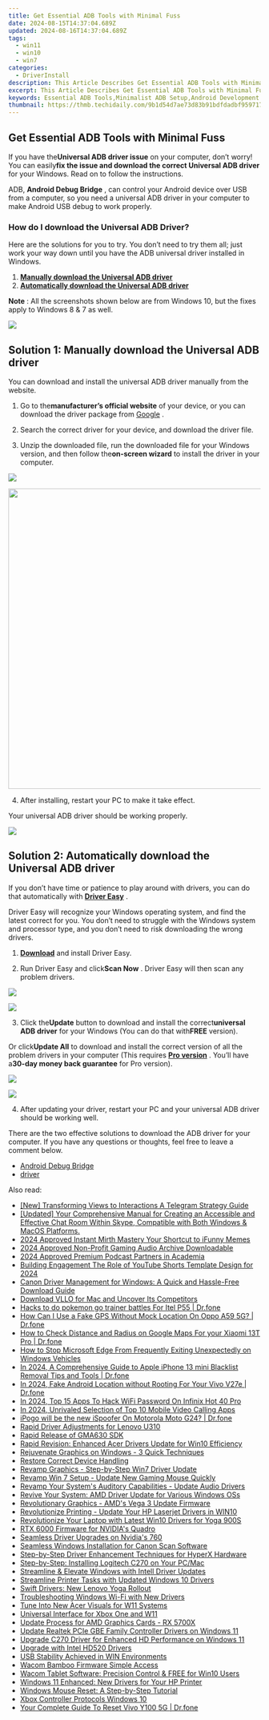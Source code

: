 ```yaml
---
title: Get Essential ADB Tools with Minimal Fuss
date: 2024-08-15T14:37:04.689Z
updated: 2024-08-16T14:37:04.689Z
tags:
  - win11
  - win10
  - win7
categories:
  - DriverInstall
description: This Article Describes Get Essential ADB Tools with Minimal Fuss
excerpt: This Article Describes Get Essential ADB Tools with Minimal Fuss
keywords: Essential ADB Tools,Minimalist ADB Setup,Android Development Efficiency,ADB Utilities Guide,Easy-to-Use Android Tools,Streamlined ADB Integration,Advanced Development Tools
thumbnail: https://thmb.techidaily.com/9b1d54d7ae73d83b91bdfdadbf959717f77a8b021abfc1f3482b428b18a9e6d1.jpg
---
```


## Get Essential ADB Tools with Minimal Fuss

 If you have the**Universal ADB driver issue** on your computer, don’t worry! You can easily**fix the issue and download the correct Universal ADB driver** for your Windows. Read on to follow the instructions.

 ADB, **Android Debug Bridge** , can control your Android device over USB from a computer, so you need a universal ADB driver in your computer to make Android USB debug to work properly.

### How do I download the Universal ADB Driver?

 Here are the solutions for you to try. You don’t need to try them all; just work your way down until you have the ADB universal driver installed in Windows.

1. [**Manually download the Universal ADB driver**](#Solution1)
2. [**Automatically download the Universal ADB driver**](#Solution2)

**Note** : All the screenshots shown below are from Windows 10, but the fixes apply to Windows 8 & 7 as well.

<!-- affiliate ads begin -->
<a href="https://secure.2checkout.com/order/checkout.php?PRODS=37100474&QTY=1&AFFILIATE=108875&CART=1"><img src="https://awario.com/images/pages/index/img-platform-ui-1280@1x.avif" border="0"></a>
<!-- affiliate ads end -->
## **Solution 1: Manually download the Universal ADB driver**

 You can download and install the universal ADB driver manually from the website.

 1) Go to the**manufacturer’s official website** of your device, or you can download the driver package from [Google](https://developer.android.com/studio/run/win-usb.html) .

 2) Search the correct driver for your device, and download the driver file.

 3) Unzip the downloaded file, run the downloaded file for your Windows version, and then follow the**on-screen wizard** to install the driver in your computer.

![](https://images.drivereasy.com/wp-content/uploads/2018/03/img_5aab893956687.png)
<!-- affiliate ads begin -->
<a href="https://appsumo.8odi.net/c/5597632/2082526/7443" target="_top" id="2082526"><img src="//a.impactradius-go.com/display-ad/7443-2082526" border="0" alt="" width="1200" height="600"/></a><img height="0" width="0" src="https://appsumo.8odi.net/i/5597632/2082526/7443" style="position:absolute;visibility:hidden;" border="0" />
<!-- affiliate ads end -->

4) After installing, restart your PC to make it take effect.

Your universal ADB driver should be working properly.

<!-- affiliate ads begin -->
<a href="https://estore.winxdvd.com/order/checkout.php?PRODS=12653808&QTY=1&AFFILIATE=108875&CART=1"><img src="https://www.winxdvd.com/affiliate/new-banner/wt-500x500.jpg" border="0"></a>
<!-- affiliate ads end -->
## **Solution 2: Automatically download the Universal ADB driver**

 If you don’t have time or patience to play around with drivers, you can do that automatically with **[Driver Easy](https://tools.techidaily.com/drivereasy/download/)**  .

 Driver Easy will recognize your Windows operating system, and find the latest correct for you. You don’t need to struggle with the Windows system and processor type, and you don’t need to risk downloading the wrong drivers.

 1) **[Download](https://tools.techidaily.com/drivereasy/download/)**  and install Driver Easy.

 2) Run Driver Easy and click**Scan Now** . Driver Easy will then scan any problem drivers.

![](https://images.drivereasy.com/wp-content/uploads/2018/03/img_5aa7822147f07.png)
<!-- affiliate ads begin -->
<a href="https://secure.2checkout.com/order/checkout.php?PRODS=3546200&QTY=1&AFFILIATE=108875&CART=1"><img src="http://www.binteko.com/sites/default/files/banner01_468x60a.gif" border="0"></a>
<!-- affiliate ads end -->

 3) Click the**Update** button to download and install the correct**universal ADB driver** for your Windows (You can do that with**FREE** version).

 Or click**Update All** to download and install the correct version of all the problem drivers in your computer (This requires **[Pro version](https://tools.techidaily.com/drivereasy/download/)**  . You’ll have a**30-day money back guarantee** for Pro version).

![](https://images.drivereasy.com/wp-content/uploads/2018/03/img_5aab95e441a50.jpg)
<!-- affiliate ads begin -->
<a href="https://store.revouninstaller.com/order/checkout.php?PRODS=28010250&QTY=1&AFFILIATE=108875&CART=1"><img src="https://secure.avangate.com/images/merchant/4282ec8de8c9be897e7aff4aa231b1a4/336__280a.jpg" border="0"></a>
<!-- affiliate ads end -->

 4) After updating your driver, restart your PC and your universal ADB driver should be working well.

 There are the two effective solutions to download the ADB driver for your computer. If you have any questions or thoughts, feel free to leave a comment below.

* [Android Debug Bridge](https://store.drivereasy.com/order/cart.php?PRODS=4731822&QTY=1&AFFILIATE=108875)
* [driver](https://tools.techidaily.com/drivereasy/download/)

<ins class="adsbygoogle"
     style="display:block"
     data-ad-format="autorelaxed"
     data-ad-client="ca-pub-7571918770474297"
     data-ad-slot="1223367746"></ins>



<ins class="adsbygoogle"
     style="display:block"
     data-ad-client="ca-pub-7571918770474297"
     data-ad-slot="8358498916"
     data-ad-format="auto"
     data-full-width-responsive="true"></ins>



<span class="atpl-alsoreadstyle">Also read:</span>
<div><ul>
<li><a href="https://some-skills.techidaily.com/new-transforming-views-to-interactions-a-telegram-strategy-guide/"><u>[New] Transforming Views to Interactions  A Telegram Strategy Guide</u></a></li>
<li><a href="https://visual-screen-recording.techidaily.com/1715860206396-updated-your-comprehensive-manual-for-creating-an-accessible-and-effective-chat-room-within-skype-compatible-with-both-windows-and-macos-platforms/"><u>[Updated] Your Comprehensive Manual for Creating an Accessible and Effective Chat Room Within Skype, Compatible with Both Windows & MacOS Platforms.</u></a></li>
<li><a href="https://article-posts.techidaily.com/2024-approved-instant-mirth-mastery-your-shortcut-to-ifunny-memes/"><u>2024 Approved  Instant Mirth Mastery  Your Shortcut to iFunny Memes</u></a></li>
<li><a href="https://extra-skills.techidaily.com/2024-approved-non-profit-gaming-audio-archive-downloadable/"><u>2024 Approved  Non-Profit Gaming Audio Archive  Downloadable</u></a></li>
<li><a href="https://desktop-recording.techidaily.com/2024-approved-premium-podcast-partners-in-academia/"><u>2024 Approved  Premium Podcast Partners in Academia</u></a></li>
<li><a href="https://youtube-web.techidaily.com/ing-engagement-the-role-of-youtube-shorts-template-design-for-2024/"><u>Building Engagement  The Role of YouTube Shorts Template Design for 2024</u></a></li>
<li><a href="https://hardware-updates.techidaily.com/canon-driver-management-for-windows-a-quick-and-hassle-free-download-guide/"><u>Canon Driver Management for Windows: A Quick and Hassle-Free Download Guide</u></a></li>
<li><a href="https://ai-vdieo-software.techidaily.com/download-vllo-for-mac-and-uncover-its-competitors/"><u>Download VLLO for Mac and Uncover Its Competitors</u></a></li>
<li><a href="https://android-pokemon-go.techidaily.com/hacks-to-do-pokemon-go-trainer-battles-for-itel-p55-drfone-by-drfone-virtual-android/"><u>Hacks to do pokemon go trainer battles For Itel P55 | Dr.fone</u></a></li>
<li><a href="https://fake-location.techidaily.com/how-can-i-use-a-fake-gps-without-mock-location-on-oppo-a59-5g-drfone-by-drfone-virtual-android/"><u>How Can I Use a Fake GPS Without Mock Location On Oppo A59 5G? | Dr.fone</u></a></li>
<li><a href="https://android-location-track.techidaily.com/how-to-check-distance-and-radius-on-google-maps-for-your-xiaomi-13t-pro-drfone-by-drfone-virtual-android/"><u>How to Check Distance and Radius on Google Maps For your Xiaomi 13T Pro | Dr.fone</u></a></li>
<li><a href="https://driver-install.techidaily.com/how-to-stop-microsoft-edge-from-frequently-exiting-unexpectedly-on-windows-vehicles/"><u>How to Stop Microsoft Edge From Frequently Exiting Unexpectedly on Windows Vehicles</u></a></li>
<li><a href="https://iphone-unlock.techidaily.com/in-2024-a-comprehensive-guide-to-apple-iphone-13-mini-blacklist-removal-tips-and-tools-drfone-by-drfone-ios/"><u>In 2024, A Comprehensive Guide to Apple iPhone 13 mini Blacklist Removal Tips and Tools | Dr.fone</u></a></li>
<li><a href="https://android-location.techidaily.com/in-2024-fake-android-location-without-rooting-for-your-vivo-v27e-drfone-by-drfone-virtual/"><u>In 2024, Fake Android Location without Rooting For Your Vivo V27e | Dr.fone</u></a></li>
<li><a href="https://unlock-android.techidaily.com/in-2024-top-15-apps-to-hack-wifi-password-on-infinix-hot-40-pro-by-drfone-android/"><u>In 2024, Top 15 Apps To Hack WiFi Password On Infinix Hot 40 Pro</u></a></li>
<li><a href="https://digital-screen-recording.techidaily.com/in-2024-unrivaled-selection-of-top-10-mobile-video-calling-apps/"><u>In 2024, Unrivaled Selection of Top 10 Mobile Video Calling Apps</u></a></li>
<li><a href="https://android-pokemon-go.techidaily.com/ipogo-will-be-the-new-ispoofer-on-motorola-moto-g24-drfone-by-drfone-virtual-android/"><u>iPogo will be the new iSpoofer On Motorola Moto G24? | Dr.fone</u></a></li>
<li><a href="https://driver-install.techidaily.com/rapid-driver-adjustments-for-lenovo-u310/"><u>Rapid Driver Adjustments for Lenovo U310</u></a></li>
<li><a href="https://driver-install.techidaily.com/rapid-release-of-gma630-sdk/"><u>Rapid Release of GMA630 SDK</u></a></li>
<li><a href="https://driver-install.techidaily.com/rapid-revision-enhanced-acer-drivers-update-for-win10-efficiency/"><u>Rapid Revision: Enhanced Acer Drivers Update for Win10 Efficiency</u></a></li>
<li><a href="https://driver-install.techidaily.com/rejuvenate-graphics-on-windows-3-quick-techniques/"><u>Rejuvenate Graphics on Windows - 3 Quick Techniques</u></a></li>
<li><a href="https://driver-install.techidaily.com/restore-correct-device-handling/"><u>Restore Correct Device Handling</u></a></li>
<li><a href="https://driver-install.techidaily.com/revamp-graphics-step-by-step-win7-driver-update/"><u>Revamp Graphics - Step-by-Step Win7 Driver Update</u></a></li>
<li><a href="https://driver-install.techidaily.com/revamp-win-7-setup-update-new-gaming-mouse-quickly/"><u>Revamp Win 7 Setup - Update New Gaming Mouse Quickly</u></a></li>
<li><a href="https://driver-install.techidaily.com/revamp-your-systems-auditory-capabilities-update-audio-drivers/"><u>Revamp Your System's Auditory Capabilities - Update Audio Drivers</u></a></li>
<li><a href="https://driver-install.techidaily.com/revive-your-system-amd-driver-update-for-various-windows-oss/"><u>Revive Your System: AMD Driver Update for Various Windows OSs</u></a></li>
<li><a href="https://driver-install.techidaily.com/revolutionary-graphics-amds-vega-3-update-firmware/"><u>Revolutionary Graphics - AMD's Vega 3 Update Firmware</u></a></li>
<li><a href="https://driver-install.techidaily.com/revolutionize-printing-update-your-hp-laserjet-drivers-in-win10/"><u>Revolutionize Printing - Update Your HP Laserjet Drivers in WIN10</u></a></li>
<li><a href="https://driver-install.techidaily.com/revolutionize-your-laptop-with-latest-win10-drivers-for-yoga-900s/"><u>Revolutionize Your Laptop with Latest Win10 Drivers for Yoga 900S</u></a></li>
<li><a href="https://driver-install.techidaily.com/rtx-6000-firmware-for-nvidias-quadro/"><u>RTX 6000 Firmware for NVIDIA's Quadro</u></a></li>
<li><a href="https://driver-install.techidaily.com/seamless-driver-upgrades-on-nvidias-760/"><u>Seamless Driver Upgrades on Nvidia's 760</u></a></li>
<li><a href="https://driver-install.techidaily.com/seamless-windows-installation-for-canon-scan-software/"><u>Seamless Windows Installation for Canon Scan Software</u></a></li>
<li><a href="https://driver-install.techidaily.com/step-by-step-driver-enhancement-techniques-for-hyperx-hardware/"><u>Step-by-Step Driver Enhancement Techniques for HyperX Hardware</u></a></li>
<li><a href="https://driver-install.techidaily.com/step-by-step-installing-logitech-c270-on-your-pcmac/"><u>Step-by-Step: Installing Logitech C270 on Your PC/Mac</u></a></li>
<li><a href="https://driver-install.techidaily.com/streamline-and-elevate-windows-with-intell-driver-updates/"><u>Streamline & Elevate Windows with Intell Driver Updates</u></a></li>
<li><a href="https://driver-install.techidaily.com/streamline-printer-tasks-with-updated-windows-10-drivers/"><u>Streamline Printer Tasks with Updated Windows 10 Drivers</u></a></li>
<li><a href="https://driver-install.techidaily.com/swift-drivers-new-lenovo-yoga-rollout/"><u>Swift Drivers: New Lenovo Yoga Rollout</u></a></li>
<li><a href="https://driver-install.techidaily.com/troubleshooting-windows-wi-fi-with-new-drivers/"><u>Troubleshooting Windows Wi-Fi with New Drivers</u></a></li>
<li><a href="https://driver-install.techidaily.com/tune-into-new-acer-visuals-for-w11-systems/"><u>Tune Into New Acer Visuals for W11 Systems</u></a></li>
<li><a href="https://driver-install.techidaily.com/universal-interface-for-xbox-one-and-w11/"><u>Universal Interface for Xbox One and W11</u></a></li>
<li><a href="https://driver-install.techidaily.com/update-process-for-amd-graphics-cards-rx-5700x/"><u>Update Process for AMD Graphics Cards - RX 5700X</u></a></li>
<li><a href="https://driver-install.techidaily.com/update-realtek-pcie-gbe-family-controller-drivers-on-windows-11/"><u>Update Realtek PCIe GBE Family Controller Drivers on Windows 11</u></a></li>
<li><a href="https://driver-install.techidaily.com/upgrade-c270-driver-for-enhanced-hd-performance-on-windows-11/"><u>Upgrade C270 Driver for Enhanced HD Performance on Windows 11</u></a></li>
<li><a href="https://driver-install.techidaily.com/upgrade-with-intel-hd520-drivers/"><u>Upgrade with Intel HD520 Drivers</u></a></li>
<li><a href="https://driver-install.techidaily.com/usb-stability-achieved-in-win-environments/"><u>USB Stability Achieved in WIN Environments</u></a></li>
<li><a href="https://driver-install.techidaily.com/wacom-bamboo-firmware-simple-access/"><u>Wacom Bamboo Firmware Simple Access</u></a></li>
<li><a href="https://driver-install.techidaily.com/wacom-tablet-software-precision-control-and-free-for-win10-users/"><u>Wacom Tablet Software: Precision Control & FREE for Win10 Users</u></a></li>
<li><a href="https://driver-install.techidaily.com/windows-11-enhanced-new-drivers-for-your-hp-printer/"><u>Windows 11 Enhanced: New Drivers for Your HP Printer</u></a></li>
<li><a href="https://driver-install.techidaily.com/windows-mouse-reset-a-step-by-step-tutorial/"><u>Windows Mouse Reset: A Step-by-Step Tutorial</u></a></li>
<li><a href="https://driver-install.techidaily.com/xbox-controller-protocols-windows-10/"><u>Xbox Controller Protocols Windows 10</u></a></li>
<li><a href="https://techidaily.com/your-complete-guide-to-reset-vivo-y100-5g-drfone-by-drfone-reset-android-reset-android/"><u>Your Complete Guide To Reset Vivo Y100 5G | Dr.fone</u></a></li>
</ul></div>
